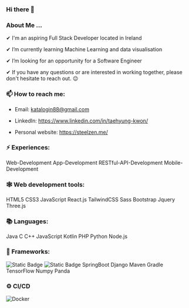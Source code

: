### Hi there 👋

### About Me ...
 
 ✔ I'm an aspiring Full Stack Developer located in Ireland
	
 ✔ I’m currently learning Machine Learning and data visualisation
	
 ✔ I’m looking for an opportunity for a Software Engineer
	
 ✔ If you have any questions or are interested in working together, please don't hesitate to reach out. 😉

### 📫 How to reach me:
   
  - Email: katalogin88@gmail.com
  
  - LinkedIn: https://www.linkedin.com/in/taehyung-kwon/
  
  - Personal website: https://steelzen.me/
  
		
### ⚡ Experiences:
Web-Development  	 App-Development   	RESTful-API-Development 	  Mobile-Development

### 🕸️ Web development tools:
HTML5   	CSS3	  JavaScript   	React.js   	TailwindCSS   	Sass  	 Bootstrap   	Jquery   	Three.js

### 📚 Languages:
Java   	C   	C++   	JavaScript   	Kotlin   	PHP   	Python   	Node.js  	

### 🔧 Frameworks:
![Static Badge](https://img.shields.io/badge/React-grey?logo=React)	![Static Badge](https://img.shields.io/badge/React%20Native-grey?logo=React)
  SpringBoot 	 Django		Maven   	Gradle       TensorFlow       Numpy   	 Panda 

### ⚙️ CI/CD
![Docker](https://img.shields.io/badge/docker-%230db7ed.svg?style=for-the-badge&logo=docker&logoColor=white)
